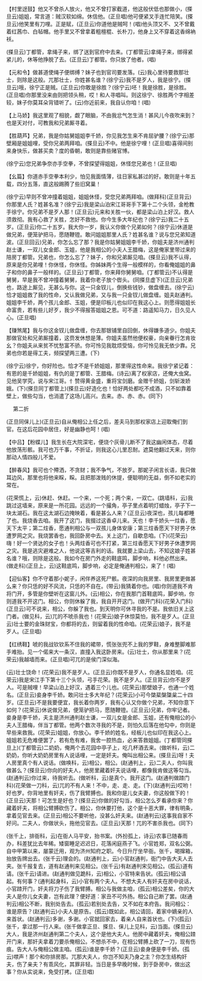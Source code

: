 <!-- { "loadSidebar": true } -->
【村里迓鼓】他又不曾杀人放火，他又不曾打家截道，他这般伏低也那做小，(搽旦云)姐姐，常言道：贼汉软如绵。休信他。(正旦唱)他可便紧叉手连忙陪笑。(搽旦云)他笑里有刀哩。正是赋，(正旦云)你道他是贼呵！(唱)他头顶又不、又不曾戴着红茜巾、白毡帽。他手里又不曾拿着粗檀棍、长朴刀，他身上又不穿着这香绵衲袄。

(搽旦云)丁都管，拿绳子来，绑了送到官府中去来。(丁都管云)拿绳子来，绑得紧紧儿的，休等他挣脱了去。(正旦云)丁都管。你只放了他者。(唱)

【元和令】做甚道使绳子便绑缚？妹子也到官司要发落。(云)我心里待要救那壮士，则除是这般。兀那壮士，你姓甚名谁？(徐宁云)我不是歹人，我是徐宁。(搽旦云)哦，徐宁正是贼。(正旦云)你敢是徐胜？(徐宁云)呸！我是徐胜，是徐胜。(正旦唱)你那里没来由则把领头稍，哎！和人寻唱叫。则这徐宁、徐胜两个字相差较，妹子你莫耳朵背错听了。(云)你近前来，我自认你咱！(唱)

【上马娇】我这里观了相貌，觑了眼脑，不由我忿气怎生消！甚风儿今夜吹来到？也是天对付，可教我和兄弟厮寻着。

【胜葫芦】兄弟，我是你姑舅姐姐李千娇，你见我怎生来不肯屈驴腰？(徐宁云)那壁厢是姐姐哩，受你兄弟两拜咱。(搽旦云)不中。他是徐宁哩！(正旦唱)喜得间别来身快乐，做甚买卖？度的昏朝，敢则是靠些赌官博。

(徐宁云)您兄弟争奈亦手空拳，不曾探望得姐姐，休怪您兄弟也！(正旦唱)

【幺篇】你道赤手空拳本利少，怕见我面情薄，往日家私甚过的好。敢则是十年五载，四分五落，直这般踢腾了些旧窝巢！

(徐宁云)早则不曾冲撞着姐姐，姐姐休怪，受您兄弟两拜咱。(做拜科)(正旦背云)你那里人氏？姓甚名准？(徐宁云)我是梁山泊宋江哥哥手下第十二个头领，金枪教手徐宁。你兄弟不是歹人那！(正旦云)元来和关胜一伙，都是梁山泊上好汉。救人须救彻。我有心救了关胜，怎好不救他。你今生多大年纪也？(徐宁云)我二十五岁。(正旦云)你二十五岁。我大你一岁，我认义你做个兄弟如何？(徐宁云)休道是做兄弟，便笼驴把马，愿随鞭镫。敢问姐姐那里人氏？姓甚名谁？说与您兄弟知道波。(正旦回云)兄弟，你怎么忘了那？我是你姑舅姐姐李千娇，你姐夫是济州通判赵士谦，一双儿女金郎、玉姐，他是我相公的小夫人王腊梅，这是俺家里带过来的陪房丁都管。兄弟也，你怎么忘了？妹子，你和兄弟厮见咱。(搽旦云)我不认得，原来是你兄弟哩！你休怪，你休怪。你姊妹两个生得一般模样的，你看俺姐姐的鼻子和你的鼻子一般样的。(正旦云)丁都管，你来拜你舅舅咱。(丁都管云)不认得是舅舅，早是我不曾冲撞着舅舅，我着你老子放个辔头。(同搽旦虚下)(正旦云)兄弟也，路途上厮见，无甚么与你。这一只金钗儿，倒换些钱钞，做盘缠去。(徐宁云)恰才姐姐救了我的性命，又认我做兄弟，又与我一只金钗儿做盘缠。姐夫赵通判。姐姐李千娇，两个孩儿金郎、玉姐，便是印板儿也似印在我这心上。则愿得姐姐长命富贵，若有些儿好歹，我少不得报答姐姐之恩。可不道：路遥知马力，日久见人心。(正旦唱)

【赚煞尾】我与你这金钗儿做盘缠，你去那银铺里自回倒，休得嫌多道少。你姐夫那做官处和兄弟厮撞着，这赍发休想是薄。你姐夫虽然他便权豪，向亲眷行怎肯妆幺？你姐夫从来贫不忧愁富不骄。你可怜见我耽烦受恼，你可怜见我无依少靠。兄弟也你若是得工夫，频探望两三遭。(下)

(徐宁云)徐宁，你好险也。恰才不是千娇姐姐，那里得这性命来。我徐宁紧记着：有恩的是千娇姐姐，有仇的是丁都管、王腊梅。(诗云)离了权家店，还俺大虫窝。见他吴学究，说与宋江哥。忄赞得黄金盛，重将宝剑磨。金赠千娇姐，剑斩泼娇娥。(下)(搽旦同丁都管上)(搽旦云)好造化也！恰好两处都吃不成酒，只不如靠着壁上，做些勾当，也消遣了这场儿高兴。去来。赤、赤、赤。(同下)

　
第二折

(正旦同俫儿上)(正旦云)自从俺相公上任之后，差夫马到那权家店上迎取俺们到官。在这后花园中居住，好是幽静也呵！(唱)

【中吕】【粉蝶儿】我生长在大院深宅，便烧个灰骨儿断不了我这幽闲体态，尽着他放荡形骸。我可也万千事，不折证，则我这心儿里忍耐。遮莫他翻过天来，则你那动人情四般儿不爱。

【醉春风】我可也个殢洒，不贪财；我不争气，不放歹。那妮子闲言长语，我只做耳边风，那里也将他来睬，睬。且把那泼贱的休提，便聪明的无益，倒不如老实的常在。

(花荣慌上，云)休赶、休赶。一个来，一个死；两个来，一双亡。(跳墙科，云)我跳过这墙来，原来是一所花园。远远的一个撮角，亭子里点着明灯蜡烛，亭子下一块太湖石。我在这太湖石边掩映着，看是甚么人来？(正旦云)夜深也，孩儿每都睡了也。我烧香去咱。我开了这门，我掇过这香卓儿来。天也！李千娇头一炷香，愿天下太平；第二炷香，愿通判相公与一双孩儿身体安康；第三炷香愿天下好男子休遭罗网之灾。我烧罢香也，我回卧房中去。关上这门，自歇息咱。(下)(花荣云)嗨！好一个贤达的女子也！头两炷香可也不打紧，第三炷香愿天下好男子休遭罗网之灾。我是逃灾避难之人，他说这等吉利的话。我就要上梁山去，不知这娘子姓甚名谁？哦，则除是这般。我如今在房门外走的鞋底鸣，脚步响，料他必然出来。(做走科)(正旦上，云)这鞋底鸣，脚步响，必定是俺通判相公，来了！(唱)

【迎仙客】你不守着那小妮子，闲伴养这死尸骸。夜深的向我房里、我房里更做甚么来？你只恁的好不风流，只恁的不自在。(带云)我猜着你也。(唱)你则道我不肯将门开，多管是你壁听在这窗儿外。(云)相公，你在我那门首鞋底鸣，脚步响，你则道我不开这门。相公，你则休躲了我，我自开开这门。(做开门科)(花荣入门科)(正旦云)可不说来，相公，你躲了我也。到天明你可休寻我的不是。我依旧关上这门者。(做见科，云)兀的不唬杀我也！(花荣云)娘子休惊莫怕，我不是歹人。(正旦云)壮士要的金珠财宝，你都将的去，则留着我的性命咱。(花荣云)娘子，我不是歹人。(正旦唱)

【红绣鞋】唬的我战钦钦系不住我的裙带，慌张张兜不上我的罗鞋，身难整脚难那手难抬。见一个偌来大一条汉，直撞入我这卧房来。(云)壮士，你从那里来？(花荣云)我越墙而来。(正旦唱)可兀的是侯门深似海。

(云)壮士饶命！(花荣云)我不是歹人。(正旦云)你既不是歹人，你通名显姓咱。(花荣云)我是宋江手下第十三个头领，弓手花荣。我不是歹人。(正旦背云)你不是歹人。可是贼哩！早梁山泊上好汉，遇着三个儿也。(花荣云)那壁娘子，也通一个姓名。(正旦云)妾身李千娇。敢问壮士多大年纪？(花荣云)小可今棨棐槃櫽枲二十四岁。(正旦云)不是我要便宜，我长着你两岁，我有心认又你做个兄弟，不知你意下如何？(花荣云)休说做兄弟，便笼驴把马，愿随鞭镫。(正旦云)兄弟，你牢记者。妾身是李千娇，夫主是济州通判赵士谦，一双儿女是金郎、玉姐，还有俺相公的小夫人王腊梅，伴当丁都管。他两个数次寻我的不是，则怕久后落在他勾中，你则是早些来救我。(花荣云)姐姐，你放心。李千娇的姓名，经板儿也似印在我这心上。姐姐若无危难便罢了，若有危有难，我舍一腔热血，必来答救姐姐。(丁都管同搽旦上)(丁都管云)二奶奶，俺两个去花园中亭子上，吃几杯酒去来。(做听科，云)二奶奶，你听大奶奶房里有人说话哩，一定是奸夫。俺叫出相公来。(搽旦云)呀！夫人房里真个有人说话。(做唤科，云)相公，相公。(赵通判上，云)二夫人，你叫我做甚么？(搽旦云)你向的好夫人，他房里藏着奸夫说话哩，都像我肯做这等勾当。(赵通判云)你过来，待我听去。(做听科，云)是真个。我开这门。(赵通判做蹅门科)(花荣做一刀科，云)兀的不有人来！不中，走、走、走。(下)(赵通判云)哎哟！好也罗。你背地里有奸夫，伤了我臂膊也。我和你是儿女夫妻，你这般做下的！(正旦云)天那！可怎生是好也？(搽旦云)你做的好勾当，相公怎么歹看承你来？你藏着奸夫，将相公臂膊砍伤了。相公，你休要打他，这个是十恶大罪，律有明条，拿着见官去来。(正旦云)相公不要听他，没甚么奸夫来。(赵通判云)这事我自家不好问。二夫人，你做状头，拖他见官去。(正旦云)天那！兀的不害杀我也。(同下)

(张千上，排衙科，云)在衙人马平安，抬书案。(外扮孤上，诗云)农事已随春雨办，科差犹比去年稀。矮窗睡足迟迟日，花落闲庭燕子飞。小官姓郑，双名公弼。自中甲第以来，屡蒙迁用，观为济州知府之职。今日升厅坐早衙。张千，喝撺箱，抬放告牌出去。(张千云)理会的。(赵通判上，云)小官赵通判，衙门中告大夫人去夹。张千报复去，道有赵通判来见相公。(张千云)有赵通判宋见相公。(孤云)道有请。(张千云)请进。(赵通判做见跪科，云)相公，小官特来告状。(孤云)相公请起。有何事？(通判起身科，云)小官有两个夫人。不想大夫人有奸夫在房中说话，小官蹅开门，奸夫将刀子伤了我臂膊。相公与我做主咱，(孤云)相公差矣，你的大夫人是你儿女夫妻，岂有此理？便好道：家丑不可外扬。相公自己断了罢。(赵通判云)相公不断，我别处告去。(孤云)若别处去告，又不如在本府告。我问相公：谁是原告？(赵通判云)小夫人是原告。(孤云)既如此，相公请回，着家中嫡亲的人来首状。(赵通判云)多谢，多谢。小官就回家去，着亲人自来首状也。(下)(孤云)张千，拿过那一行人来。(张千做拿正旦、搽旦、俫儿上见科，云)当面。(搽旦云)大人，我是济州赵通判第二个夫人，这个是他大夫人。他房中藏着奸夫，俺相公蹅开门来，那奸夫拿着刀要杀俺相公。不想杀不中，在相公臂膊上砍了一刀，现有伤痕。告大人与俺相公做主咱。(孤云)谁是李千娇？(正旦云)妾身便是李千娇。(孤云)噤声！那个和你排房那。兀那大夫人，你岂不知夫乃身之主？你怎生结构奸夫，伤了亲夫？有乖风化，其罪非轻。当日是多早晚时候，到于卧房中，做出这事？你从实说来，免受打拷。(正旦唱)

